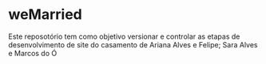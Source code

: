 # weMarried
Este reposotório tem como objetivo versionar e controlar as etapas de desenvolvimento de site do casamento de Ariana Alves e Felipe; Sara Alves e Marcos do Ó
